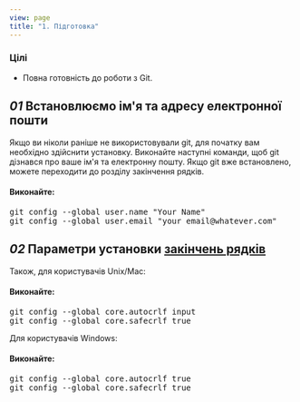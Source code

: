 ```yaml
---
view: page
title: "1. Підготовка"
---
```


<h3>Цілі</h3>

<ul><li>Повна готовність до роботи з Git.</li></ul>

<h2><em>01</em> Встановлюємо ім'я та адресу електронної пошти</h2>

<p>Якщо ви ніколи раніше не використовували git, для початку вам необхідно здійснити установку. Виконайте наступні команди, щоб git дізнався про ваше ім'я та електронну пошту. Якщо git вже встановлено, можете переходити до розділу закінчення рядків.</p>

<h4 class="h4-pre">Виконайте:</h4>

<pre class="instructions">git config --global user.name "Your Name"
git config --global user.email "your_email@whatever.com"</pre>

<h2><em>02</em> Параметри установки <a href="http://ru.wikipedia.org/wiki/%D0%9F%D0%B5%D1%80%D0%B5%D0%B2%D0%BE%D0%B4_%D1%81%D1%82%D1%80%D0%BE%D0%BA%D0%B8">закінчень рядків</a></h2>

<p>Також, для користувачів Unix/Mac:</p>

<h4 class="h4-pre">Виконайте:</h4>

<pre class="instructions">git config --global core.autocrlf input
git config --global core.safecrlf true</pre>

<p>Для користувачів Windows:</p>

<h4 class="h4-pre">Виконайте:</h4>

<pre class="instructions">git config --global core.autocrlf true
git config --global core.safecrlf true</pre>
